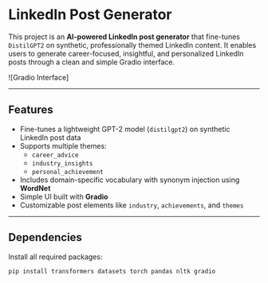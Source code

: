 #  LinkedIn Post Generator

This project is an **AI-powered LinkedIn post generator** that fine-tunes `DistilGPT2` on synthetic, professionally themed LinkedIn content. It enables users to generate career-focused, insightful, and personalized LinkedIn posts through a clean and simple Gradio interface.

![Gradio Interface]


---

##  Features

- Fine-tunes a lightweight GPT-2 model (`distilgpt2`) on synthetic LinkedIn post data
- Supports multiple themes:
  - `career_advice`
  - `industry_insights`
  - `personal_achievement`
- Includes domain-specific vocabulary with synonym injection using **WordNet**
- Simple UI built with **Gradio**
- Customizable post elements like `industry`, `achievements`, and `themes`

---

##  Dependencies

Install all required packages:

```bash
pip install transformers datasets torch pandas nltk gradio


